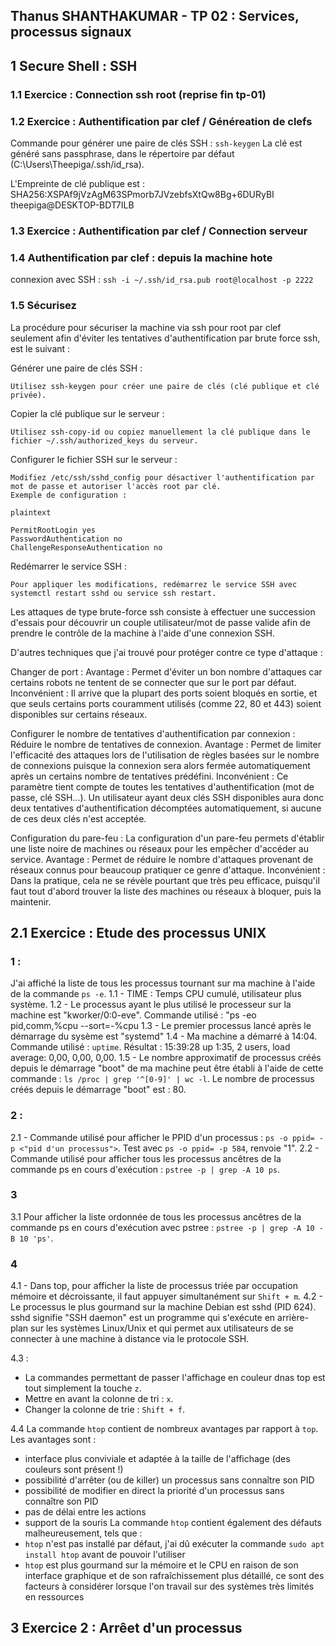 ## Thanus SHANTHAKUMAR  - TP 02 : Services, processus signaux 

## 1 Secure Shell : SSH

### 1.1 Exercice : Connection ssh root (reprise fin tp-01)

### 1.2 Exercice : Authentification par clef / Généreation de clefs

Commande pour générer une paire de clés SSH : `ssh-keygen`
La clé est généré sans passphrase, dans le répertoire par défaut (C:\Users\Theepiga/.ssh/id_rsa).

L'Empreinte de clé publique est : SHA256:XSPAf9jVzAgM63SPmorb7JVzebfsXtQw8Bg+6DURyBI theepiga@DESKTOP-BDT7ILB

### 1.3 Exercice : Authentification par clef / Connection serveur

### 1.4 Authentification par clef : depuis la machine hote

connexion avec SSH : `ssh -i ~/.ssh/id_rsa.pub root@localhost -p 2222` 

### 1.5 Sécurisez 

La procédure pour sécuriser la machine via ssh pour root par clef seulement afin d'éviter les tentatives d'authentification par brute force ssh, est le suivant :

Générer une paire de clés SSH :

    Utilisez ssh-keygen pour créer une paire de clés (clé publique et clé privée).

Copier la clé publique sur le serveur :

    Utilisez ssh-copy-id ou copiez manuellement la clé publique dans le fichier ~/.ssh/authorized_keys du serveur.

Configurer le fichier SSH sur le serveur :

    Modifiez /etc/ssh/sshd_config pour désactiver l'authentification par mot de passe et autoriser l'accès root par clé.
    Exemple de configuration :

    plaintext

    PermitRootLogin yes
    PasswordAuthentication no
    ChallengeResponseAuthentication no

Redémarrer le service SSH :

    Pour appliquer les modifications, redémarrez le service SSH avec systemctl restart sshd ou service ssh restart.

Les attaques de type brute-force ssh consiste à effectuer une succession d'essais pour découvrir un couple utilisateur/mot de passe valide afin de prendre le contrôle de la machine à l'aide d'une connexion SSH.

D'autres techniques que j'ai trouvé pour protéger contre ce type d'attaque :

Changer de port : 
Avantage : Permet d'éviter un bon nombre d'attaques car certains robots ne tentent de se connecter que sur le port par défaut.
Inconvénient : Il arrive que la plupart des ports soient bloqués en sortie, et que seuls certains ports couramment utilisés (comme 22, 80 et 443) soient disponibles sur certains réseaux. 

Configurer le nombre de tentatives d'authentification par connexion : Réduire le nombre de tentatives de connexion.
Avantage : Permet de limiter l'efficacité des attaques lors de l'utilisation de règles basées sur le nombre
de connexions puisque la connexion sera alors fermée automatiquement après un certains nombre de tentatives prédéfini. 
Inconvénient : Ce paramètre tient compte de toutes les tentatives d'authentification (mot de passe, clé SSH...). Un utilisateur ayant deux clés SSH disponibles aura donc deux tentatives d'authentification
décomptées automatiquement, si aucune de ces deux clés n'est acceptée.

Configuration du pare-feu : La configuration d'un pare-feu permets d'établir une liste noire de machines ou réseaux pour les empêcher d'accéder au service.
Avantage : Permet de réduire le nombre d'attaques provenant de réseaux connus pour beaucoup pratiquer ce genre d'attaque.
Inconvénient : Dans la pratique, cela ne se révèle pourtant que très peu efficace, puisqu'il faut tout d'abord trouver la liste des machines ou réseaux à bloquer, puis la maintenir.

## 2.1 Exercice : Etude des processus UNIX

### 1 :
J'ai affiché la liste de tous les processus tournant sur ma machine à l'aide de la commande `ps -e`.
1.1 - TIME : Temps CPU cumulé, utilisateur plus système.
1.2 - Le processus ayant le plus utilisé le processeur sur la machine est "kworker/0:0-eve". Commande utilisé : "ps -eo pid,comm,%cpu --sort=-%cpu
1.3 - Le premier processus lancé après le démarrage du sysème est "systemd"
1.4 - Ma machine a démarré à 14:04. Commande utilisé : `uptime`. Résultat : 15:39:28 up  1:35,  2 users,  load average: 0,00, 0,00, 0,00.
1.5 - Le nombre approximatif de processus créés depuis le démarrage "boot" de ma machine peut être établi à l'aide de cette commande : `ls /proc | grep '^[0-9]' | wc -l`.
Le nombre de processus créés depuis le démarrage "boot" est : 80.

### 2 :
2.1 - Commande utilisé pour afficher le PPID d'un processus : `ps -o ppid= -p <"pid d'un processus">`. Test avec `ps -o ppid= -p 584`, renvoie "1".
2.2 - Commande utilisé pour afficher tous les processus ancêtres de la commande ps en cours d'exécution : `pstree -p | grep -A 10 ps`.

### 3
3.1 Pour afficher la liste ordonnée de tous les processus ancêtres de la commande ps en cours d'exécution avec pstree : `pstree -p | grep -A 10 -B 10 'ps'`.

### 4
4.1 - Dans top, pour afficher la liste de processus triée par occupation mémoire et décroissante, il faut appuyer simultanément sur `Shift + m`. 
4.2 - Le processus le plus gourmand sur la machine Debian est sshd (PID 624). sshd signifie "SSH daemon" est un programme qui s'exécute en arrière-plan sur les systèmes
Linux/Unix et qui permet aux utilisateurs de se connecter à une machine à distance via le protocole SSH. 

4.3 :
- La commandes permettant de passer l'affichage en couleur dnas top est tout simplement la touche `z`.
- Mettre en avant la colonne de tri : `x`. 
- Changer la colonne de trie : `Shift + f`.

4.4 
La commande `htop` contient de nombreux avantages par rapport à `top`. Les avantages sont :
- interface plus conviviale et adaptée à la taille de l'affichage (des couleurs sont présent !)
- possibilité d'arrêter (ou de killer) un processus sans connaître son PID
- possibilité de modifier en direct la priorité d'un processus sans connaître son PID
- pas de délai entre les actions
- support de la souris
La commande `htop` contient également des défauts malheureusement, tels que :
- `htop` n'est pas installé par défaut, j'ai dû exécuter la commande `sudo apt install htop` avant de pouvoir l'utiliser
- `htop` est plus gourmand sur la mémoire et le CPU en raison de son interface graphique et de son rafraîchissement plus détaillé, ce sont des facteurs à considérer
lorsque l'on travail sur des systèmes très limités en ressources

## 3 Exercice 2 : Arrêet d'un processus

